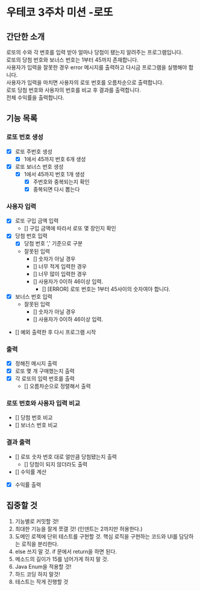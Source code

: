 # 우테코 3주차 미션 -로또
## 간단한 소개
로또의 수와 각 번호를 입력 받아 얼마나 당첨이 됐는지 알려주는 프로그램입니다.<br/>
로또의 당첨 번호와 보너스 번호는 1부터 45까지 존재합니다.<br/>
사용자가 입력을 잘못한 경우 error 메시지를 출력하고 다시금 프로그램을 실행해야 합니다.<br/>
사용자가 입력을 마치면 사용자의 로또 번호를 오름차순으로 출력합니다.<br/>
로또 당첨 번호와 사용자의 번호를 비교 후 결과를 출력합니다.<br/>
전체 수익률을 출력합니다.
## 기능 목록
### 로또 번호 생성
- [x] 로또 주번호 생성
  - [x] 1에서 45까지 번호 6개 생성
- [x] 로또 보너스 번호 생성
  - [x] 1에서 45까지 번호 1개 생성
    - [x] 주번호와 중복되는지 확인
    - [x] 중복되면 다시 뽑는다
### 사용자 입력
- [x] 로또 구입 금액 입력
  - [] 구입 금액에 따라서 로또 몇 장인지 확인
- [x] 당첨 번호 입력
    - [x] 당첨 번호 ',' 기준으로 구분
    - 잘못된 입력
      - [] 숫자가 아닐 경우
      - [] 너무 적게 입력한 경우
      - [] 너무 많이 입력한 경우
      - [] 사용자가 0이하 46이상 입력.
        - [] [ERROR] 로또 번호는 1부터 45사이의 숫자여야 합니다. 
- [x] 보너스 번호 입력
  - 잘못된 입력
    - [] 숫자가 아닐 경우
    - [] 사용자가 0이하 46이상 입력.
- [] 예외 출력한 후 다시 프로그램 시작 
### 출력
- [x] 정해진 메시지 출력
- [x] 로또 몇 개 구매했는지 출력
- [x] 각 로또의 입력 번호를 출력
  - [] 오름차순으로 정렬해서 출력 
### 로또 번호와 사용자 입력 비교
- [] 당첨 번호 비교
- [] 보너스 번호 비교
### 결과 출력
- [] 로또 숫자 번호 대로 얼만큼 당첨됐는지 출력
  - [] 당첨이 되지 않더라도 출력
- [] 수익률 계산
- [x] 수익률 출력 
## 집중할 것
1. 기능별로 커밋할 것!
2. 최대한 기능을 잘게 쪼갤 것! (인덴트는 2까지만 허용한다.)
3. 도메인 로젝에 단위 테스트를 구현할 것. 핵심 로직을 구현하는 코드와 UI를 담당하는 로직을 분리한다.
4. else 쓰지 말 것. if 문에서 return을 하면 된다.
5. 메소드의 길이가 15를 넘어가게 하지 말 것.
6. Java Enum을 적용할 것!
7. 하드 코딩 하지 말것!
8. 테스트는 작게 진행할 것